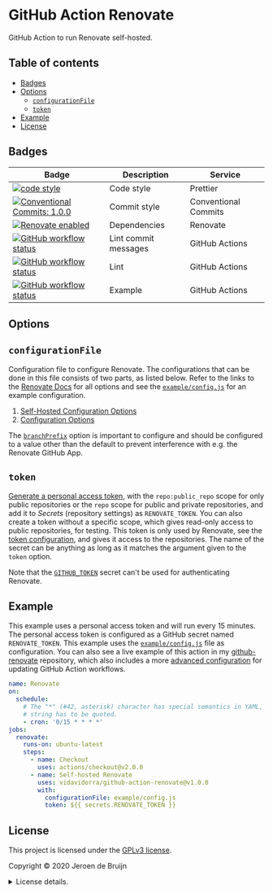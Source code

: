 # GitHub Action Renovate

GitHub Action to run Renovate self-hosted.

<a name="toc"></a>

## Table of contents

- [Badges](#badges)
- [Options](#options)
  - [`configurationFile`](#option-configurationFile)
  - [`token`](#option-token)
- [Example](#example)
- [License](#license)

<a name="badges"></a>

## Badges

| Badge                                                                                                                                                                                                                                            | Description          | Service              |
| ------------------------------------------------------------------------------------------------------------------------------------------------------------------------------------------------------------------------------------------------ | -------------------- | -------------------- |
| <a href="https://github.com/prettier/prettier#readme"><img alt="code style" src="https://img.shields.io/badge/code_style-prettier-ff69b4.svg?style=flat-square"></a>                                                                             | Code style           | Prettier             |
| <a href="https://conventionalcommits.org"><img alt="Conventional Commits: 1.0.0" src="https://img.shields.io/badge/Conventional%20Commits-1.0.0-yellow.svg?style=flat-square"></a>                                                               | Commit style         | Conventional Commits |
| <a href="https://renovatebot.com"><img alt="Renovate enabled" src="https://img.shields.io/badge/renovate-enabled-brightgreen.svg?style=flat-square"></a>                                                                                         | Dependencies         | Renovate             |
| <a href="https://github.com/vidavidorra/github-action-renovate/actions"><img alt="GitHub workflow status" src="https://img.shields.io/github/workflow/status/vidavidorra/github-action-renovate/Lint%20commit%20messages?style=flat-square"></a> | Lint commit messages | GitHub Actions       |
| <a href="https://github.com/vidavidorra/github-action-renovate/actions"><img alt="GitHub workflow status" src="https://img.shields.io/github/workflow/status/vidavidorra/github-action-renovate/Lint?style=flat-square"></a>                     | Lint                 | GitHub Actions       |
| <a href="https://github.com/vidavidorra/github-action-renovate/actions"><img alt="GitHub workflow status" src="https://img.shields.io/github/workflow/status/vidavidorra/github-action-renovate/Example?style=flat-square"></a>                  | Example              | GitHub Actions       |

<a name="options"></a>

## Options

<a name="option-configurationFile"></a>

## `configurationFile`

Configuration file to configure Renovate. The configurations that can be done in this file consists of two parts, as listed below. Refer to the links to the [Renovate Docs](https://docs.renovatebot.com/) for all options and see the [`example/config.js`](./example/config.js) for an example configuration.

1. [Self-Hosted Configuration Options](https://docs.renovatebot.com/self-hosted-configuration/)
2. [Configuration Options](https://docs.renovatebot.com/configuration-options/)

The [`branchPrefix`](https://docs.renovatebot.com/configuration-options/#branchprefix) option is important to configure and should be configured to a value other than the default to prevent interference with e.g. the Renovate GitHub App.

<a name="option-token"></a>

## `token`

[Generate a personal access token](https://github.com/settings/tokens), with the `repo:public_repo` scope for only public repositories or the `repo` scope for public and private repositories, and add it to _Secrets_ (repository settings) as `RENOVATE_TOKEN`. You can also create a token without a specific scope, which gives read-only access to public repositories, for testing. This token is only used by Renovate, see the [token configuration](https://docs.renovatebot.com/self-hosted-configuration/#token), and gives it access to the repositories. The name of the secret can be anything as long as it matches the argument given to the `token` option.

Note that the [`GITHUB_TOKEN`](https://help.github.com/en/actions/configuring-and-managing-workflows/authenticating-with-the-github_token#permissions-for-the-github_token) secret can't be used for authenticating Renovate.

<a name="example"></a>

## Example

This example uses a personal access token and will run every 15 minutes. The personal access token is configured as a GitHub secret named `RENOVATE_TOKEN`. This example uses the [`example/config.js`](./example/config.js) file as configuration.
You can also see a live example of this action in my [github-renovate](https://github.com/vidavidorra/github-renovate) repository, which also includes a more [advanced configuration](https://github.com/vidavidorra/github-renovate/blob/master/src/config.js) for updating GitHub Action workflows.

```yml
name: Renovate
on:
  schedule:
    # The "*" (#42, asterisk) character has special semantics in YAML, so this
    # string has to be quoted.
    - cron: '0/15 * * * *'
jobs:
  renovate:
    runs-on: ubuntu-latest
    steps:
      - name: Checkout
        uses: actions/checkout@v2.0.0
      - name: Self-hosted Renovate
        uses: vidavidorra/github-action-renovate@v1.0.0
        with:
          configurationFile: example/config.js
          token: ${{ secrets.RENOVATE_TOKEN }}
```

<a name="license"></a>

## License

This project is licensed under the [GPLv3 license](https://www.gnu.org/licenses/gpl.html).

Copyright © 2020 Jeroen de Bruijn

<details><summary>License details.</summary>
<p>

This program is free software: you can redistribute it and/or modify
it under the terms of the GNU General Public License as published by
the Free Software Foundation, either version 3 of the License, or
(at your option) any later version.

This program is distributed in the hope that it will be useful,
but WITHOUT ANY WARRANTY; without even the implied warranty of
MERCHANTABILITY or FITNESS FOR A PARTICULAR PURPOSE. See the
GNU General Public License for more details.

You should have received a copy of the GNU General Public License
along with this program. If not, see <http://www.gnu.org/licenses/>.

The full text of the license is available in the [LICENSE](LICENSE.md) file in this repository and [online](https://www.gnu.org/licenses/gpl.html).

</details>
